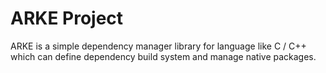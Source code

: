# ARKE Project

ARKE is a simple dependency manager library for language like C / C++ which can define dependency build system and manage native packages.